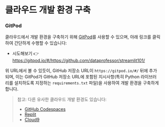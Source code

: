 # 클라우드 개발 환경 구축

### GitPod
클라우드에서 개발 환경을 구축하기 위해 [GitPod](https://www.gitpod.io/)를 사용할 수 있으며, 아래 링크를 클릭하여 간단하게 수행할 수 있습니다:
- 시도해보기 👉 https://gitpod.io/#/https://github.com/dataprofessor/streamlit101/

위 URL에서 볼 수 있듯이, GitHub 저장소 URL이 `https://gitpod.io/#/` 뒤에 추가되며, 이는 GitPod가 GitHub 저장소 URL에 포함된 지시사항(특히 Python 라이브러리를 설치하도록 지정하는 `requirements.txt` 파일)을 사용하여 개발 환경을 구축하게 합니다.

> 참고: 다른 유사한 클라우드 개발 환경도 있습니다:
> - [GitHub Codespaces](https://docs.github.com/en/codespaces/setting-up-your-project-for-codespaces/setting-up-your-python-project-for-codespaces)
> - [Replit](https://replit.com/)
> - [Cloud9](https://aws.amazon.com/cloud9/)
